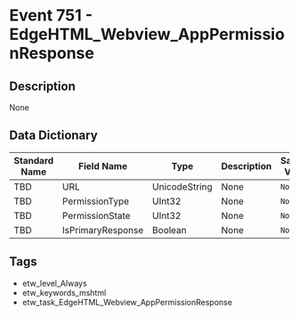 # Event 751 - EdgeHTML_Webview_AppPermissionResponse

## Description
None

## Data Dictionary
|Standard Name|Field Name|Type|Description|Sample Value|
|---|---|---|---|---|
|TBD|URL|UnicodeString|None|`None`|
|TBD|PermissionType|UInt32|None|`None`|
|TBD|PermissionState|UInt32|None|`None`|
|TBD|IsPrimaryResponse|Boolean|None|`None`|

## Tags
* etw_level_Always
* etw_keywords_mshtml
* etw_task_EdgeHTML_Webview_AppPermissionResponse